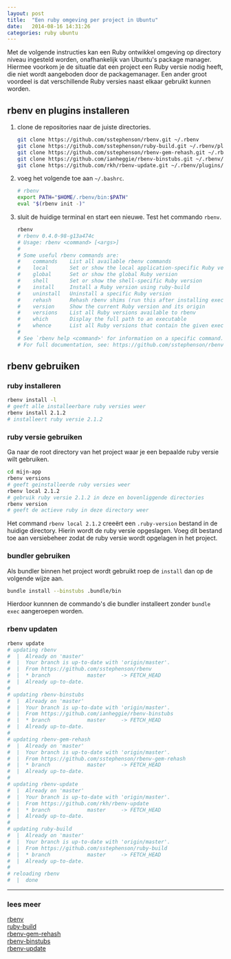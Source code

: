 ```yaml
---
layout: post
title:  "Een ruby omgeving per project in Ubuntu"
date:   2014-08-16 14:31:26
categories: ruby ubuntu
---
```


Met de volgende instructies kan een Ruby ontwikkel omgeving op directory niveau
ingesteld worden, onafhankelijk van Ubuntu's package manager. Hiermee voorkom je
de situatie dat een project een Ruby versie nodig heeft, die niet wordt
aangeboden door de packagemanager. Een ander groot voordeel is dat
verschillende Ruby versies naast elkaar gebruikt kunnen worden.

## rbenv en plugins installeren

1.  clone de repositories naar de juiste directories.

    ```bash
    git clone https://github.com/sstephenson/rbenv.git ~/.rbenv
    git clone https://github.com/sstephenson/ruby-build.git ~/.rbenv/plugins/ruby-build
    git clone https://github.com/sstephenson/rbenv-gem-rehash.git ~/.rbenv/plugins/rbenv-gem-rehash
    git clone https://github.com/ianheggie/rbenv-binstubs.git ~/.rbenv/plugins/rbenv-binstubs
    git clone https://github.com/rkh/rbenv-update.git ~/.rbenv/plugins/rbenv-update
    ```

2.  voeg het volgende toe aan `~/.bashrc`.

    ```bash
    # rbenv
    export PATH="$HOME/.rbenv/bin:$PATH"
    eval "$(rbenv init -)"
    ```

3.  sluit de huidige terminal en start een nieuwe. Test het commando `rbenv`.

    ```bash
    rbenv
    # rbenv 0.4.0-98-g13a474c
    # Usage: rbenv <command> [<args>]
    #
    # Some useful rbenv commands are:
    #    commands    List all available rbenv commands
    #    local       Set or show the local application-specific Ruby version
    #    global      Set or show the global Ruby version
    #    shell       Set or show the shell-specific Ruby version
    #    install     Install a Ruby version using ruby-build
    #    uninstall   Uninstall a specific Ruby version
    #    rehash      Rehash rbenv shims (run this after installing executables)
    #    version     Show the current Ruby version and its origin
    #    versions    List all Ruby versions available to rbenv
    #    which       Display the full path to an executable
    #    whence      List all Ruby versions that contain the given executable
    #
    # See `rbenv help <command>' for information on a specific command.
    # For full documentation, see: https://github.com/sstephenson/rbenv#readme
    ```

## rbenv gebruiken

### ruby installeren

```bash
rbenv install -l
# geeft alle installeerbare ruby versies weer
rbenv install 2.1.2
# installeert ruby versie 2.1.2
```

### ruby versie gebruiken

Ga naar de root directory van het project waar je een bepaalde ruby versie wilt
gebruiken.

```bash
cd mijn-app
rbenv versions
# geeft geinstalleerde ruby versies weer
rbenv local 2.1.2
# gebruik ruby versie 2.1.2 in deze en bovenliggende directories
rbenv version
# geeft de actieve ruby in deze directory weer
```

Het command `rbenv local 2.1.2` creeërt een `.ruby-version` bestand in de huidige
directory. Hierin wordt de ruby versie opgeslagen. Voeg dit bestand toe aan
versiebeheer zodat de ruby versie wordt opgelagen in het project.

### bundler gebruiken

Als bundler binnen het project wordt gebruikt roep de `install` dan op de volgende
wijze aan.

```bash
bundle install --binstubs .bundle/bin
```

Hierdoor kunnnen de commando's die bundler installeert zonder `bundle exec`
aangeroepen worden.

### rbenv updaten

```bash
rbenv update
# updating rbenv
#  |  Already on 'master'
#  |  Your branch is up-to-date with 'origin/master'.
#  |  From https://github.com/sstephenson/rbenv
#  |  * branch            master     -> FETCH_HEAD
#  |  Already up-to-date.
#
# updating rbenv-binstubs
#  |  Already on 'master'
#  |  Your branch is up-to-date with 'origin/master'.
#  |  From https://github.com/ianheggie/rbenv-binstubs
#  |  * branch            master     -> FETCH_HEAD
#  |  Already up-to-date.
#
# updating rbenv-gem-rehash
#  |  Already on 'master'
#  |  Your branch is up-to-date with 'origin/master'.
#  |  From https://github.com/sstephenson/rbenv-gem-rehash
#  |  * branch            master     -> FETCH_HEAD
#  |  Already up-to-date.
#
# updating rbenv-update
#  |  Already on 'master'
#  |  Your branch is up-to-date with 'origin/master'.
#  |  From https://github.com/rkh/rbenv-update
#  |  * branch            master     -> FETCH_HEAD
#  |  Already up-to-date.
#
# updating ruby-build
#  |  Already on 'master'
#  |  Your branch is up-to-date with 'origin/master'.
#  |  From https://github.com/sstephenson/ruby-build
#  |  * branch            master     -> FETCH_HEAD
#  |  Already up-to-date.
#
# reloading rbenv
#  |  done
```

---

### lees meer

[rbenv](https://github.com/sstephenson/rbenv)  
[ruby-build](https://github.com/sstephenson/ruby-build)  
[rbenv-gem-rehash](https://github.com/sstephenson/rbenv-gem-rehash)  
[rbenv-binstubs](https://github.com/ianheggie/rbenv-binstubs)  
[rbenv-update](https://github.com/rkh/rbenv-update)
